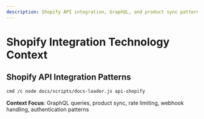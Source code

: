 ```yaml
---
description: Shopify API integration, GraphQL, and product sync patterns
---
```


# Shopify Integration Technology Context

## Shopify API Integration Patterns
```bash
cmd /c node docs/scripts/docs-loader.js api-shopify
```

**Context Focus**: GraphQL queries, product sync, rate limiting, webhook handling, authentication patterns

